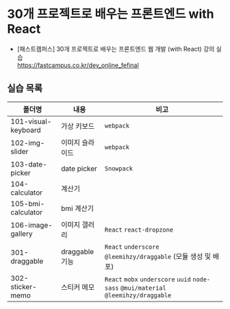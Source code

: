 # 30개 프로젝트로 배우는 프론트엔드 with React
 - [패스트캠퍼스] 30개 프로젝트로 배우는 프론트엔드 웹 개발 (with React) 강의 실습<br>
 https://fastcampus.co.kr/dev_online_fefinal
 
 ## 실습 목록
| 폴더명             | 내용                | 비고                     |
| --------------- | ------------------ | ------------------------------- |
| 101-visual-keyboard       |   가상 키보드          |       `webpack`      |
| 102-img-slider    | 이미지 슬라이드    | `webpack`         |
| 103-date-picker   | date picker  |`Snowpack`|
| 104-calculator |  계산기 |  | 
| 105-bmi-calculator  | bmi 계산기 |  |
| 106-image-gallery  | 이미지 갤러리  | `React` `react-dropzone` |
| 301-draggable  |   draggable 기능          |     `React` `underscore` `@leemihzy/draggable` (모듈 생성 및 배포)     |
| 302-sticker-memo  |   스티커 메모   |  `React` `mobx` `underscore` `uuid` `node-sass` `@mui/material` `@leemihzy/draggable`    |
